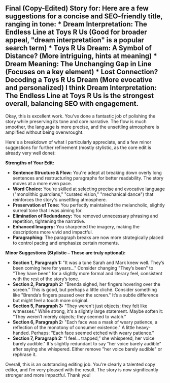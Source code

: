 ## Final (Copy-Edited) Story for: Here are a few suggestions for a concise and SEO-friendly title, ranging in tone:  *   **Dream Interpretation: The Endless Line at Toys R Us** (Good for broader appeal, "dream interpretation" is a popular search term) *   **Toys R Us Dream: A Symbol of Distance?** (More intriguing, hints at meaning) *   **Dream Meaning: The Unchanging Gap in Line** (Focuses on a key element) *   **Lost Connection? Decoding a Toys R Us Dream** (More evocative and personalized)    I think **Dream Interpretation: The Endless Line at Toys R Us** is the strongest overall, balancing SEO with engagement.

Okay, this is excellent work. You've done a fantastic job of polishing the story while preserving its tone and core narrative. The flow is much smoother, the language is more precise, and the unsettling atmosphere is amplified without being overwrought.

Here's a breakdown of what I particularly appreciate, and a few minor suggestions for further refinement (mostly stylistic, as the core edit is already very well done):

**Strengths of Your Edit:**

*   **Sentence Structure & Flow:** You're adept at breaking down overly long sentences and restructuring paragraphs for better readability. The story moves at a more even pace.
*   **Word Choice:** You're skilled at selecting precise and evocative language ("monolithic guardians," "curated vision," "mechanical dance") that reinforces the story's unsettling atmosphere.
*   **Preservation of Tone:** You perfectly maintained the melancholic, slightly surreal tone that I was aiming for.
*   **Elimination of Redundancy:** You removed unnecessary phrasing and repetition, tightening the narrative.
*   **Enhanced Imagery:** You sharpened the imagery, making the descriptions more vivid and impactful.
*   **Paragraphing:** The paragraph breaks are now more strategically placed to control pacing and emphasize certain moments.

**Minor Suggestions (Stylistic – These are truly optional):**

*   **Section 1, Paragraph 1:** "It was a tune Sarah and Mark knew well. They’s been coming here for years…"  Consider changing "They’s been" to "They have been" for a slightly more formal and literary feel, consistent with the rest of the story’s tone.
*   **Section 2, Paragraph 2:** "Brenda sighed, her fingers hovering over the screen." This is good, but perhaps a little cliché.  Consider something like "Brenda’s fingers paused over the screen." It’s a subtle difference but might feel a touch more original.
*   **Section 5, Paragraph 3:** "They weren't just objects; they felt like witnesses."  While strong, it's a slightly large statement. Maybe soften it: "They weren’t merely objects; they seemed to watch."
*   **Section 6, Paragraph 2:** "Each face was a mask of weary patience, a reflection of the monotony of consumer existence." A little heavy-handed. Perhaps: "Each face seemed etched with weary patience."
*   **Section 7, Paragraph 2:** "I feel… trapped,” she whispered, her voice barely audible." It's slightly redundant to say "her voice barely audible" after saying she whispered. Either remove "her voice barely audible" or rephrase it.



Overall, this is an outstanding editing job. You're clearly a talented copy editor, and I'm very pleased with the result. The story is now significantly stronger and more impactful. Thank you!